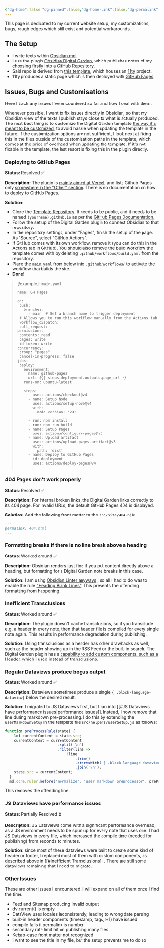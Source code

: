 ```yaml
---
{"dg-home":false,"dg-pinned":false,"dg-home-link":false,"dg-permalink":"note-20250605122815","disabled rules":null,"dg-publish":true,"created-date":"2025-05-06T12:28:30","updated-date":"2025-05-06T18:49:41","type":"other","title":"My Digital Garden Setup","aliases":["My Digital Garden Setup"],"linter-yaml-title-alias":"My Digital Garden Setup","dg-path":"20250605122815.md","permalink":"/note-20250605122815/","dgPassFrontmatter":true,"created":"2025-05-06T12:28:30","updated":"2025-05-06T18:49:41"}
---
```




This page is dedicated to my current website setup, my customizations, bugs, rough edges which still exist and potential workarounds.

## The Setup
- I write texts within [Obsidian.md](https://obsidian.md).
- I use the plugin [Obsidian Digital Garden](https://dg-docs.ole.dev), which publishes notes of my choosing firstly into a GitHub Repository.
- Said repo is derived from [this template](https://github.com/oleeskild/digitalgarden), which houses an [11ty](https://www.11ty.dev) project.
- 11ty produces a static page which is then deployed with [GitHub Pages](https://www.11ty.dev).

## Issues, Bugs and Customisations
Here I track any issues I've encountered so far and how I deal with them.

Whenever possible, I want to fix issues directly in Obsidian, so that my Obsidian view of the texts I publish stays close to what is actually produced.
The next best thing is to customize the Digital Garden template [the way it's meant to be customized](https://dg-docs.ole.dev/advanced/adding-custom-components/), to avoid hassle when updating the template in the future. If the customization options are not sufficient, I look next at fixing this in the files outside of the customization paths in the template, which comes at the price of overhead when updating the template.
If it's not fixable in the template, the last resort is fixing this in the plugin directly.

### Deploying to GitHub Pages
**Status:** Resolved ✅

**Description:** The plugin is [mainly aimed at Vercel](https://dg-docs.ole.dev/getting-started/01-getting-started/), and lists Github Pages only [somewhere in the "Other" section](https://dg-docs.ole.dev/advanced/hosting-alternatives/). There is no documentation on how to deploy to GitHub Pages.

**Solution:**
- Clone the [Template Repository](https://github.com/oleeskild/digitalgarden). It needs to be public, and it needs to be named `(yourname).github.io` as per the [GitHub Pages Documentation.](https://docs.github.com/en/pages/getting-started-with-github-pages/creating-a-github-pages-site)
- Follow the set up of the Digital Garden plugin to connect Obsidian to that repository.
- In the repository settings, under "Pages", finish the setup of the page. As "Source", select "GitHub Actions".
- If GitHub comes with its own workflow, remove it (you can do this in the Actions tab in GitHub). You should also remove the build workflow the template comes with by deleting `.github/workflows/build.yaml` from the repository.
- Place the `main.yaml` from below into `.github/workflows/` to activate the workflow that builds the site.
- **Done!**

> [!example]- `main.yaml`
>  ```
> name: GH Pages
> 
> on:
>   push:
>     branches:
>       - main  # Set a branch name to trigger deployment
>   # Allows you to run this workflow manually from the Actions tab
>   workflow_dispatch:      
>   pull_request:
> permissions:
>   contents: read
>   pages: write
>   id-token: write    
> concurrency:
>   group: "pages"
>   cancel-in-progress: false  
> jobs:
>   deploy:
>     environment:
>       name: github-pages
>       url: ${{ steps.deployment.outputs.page_url }}
>     runs-on: ubuntu-latest
> 
>     steps:
>       - uses: actions/checkout@v4
>       - name: Setup Node
>         uses: actions/setup-node@v4
>         with:
>           node-version: '23'
>         
>       - run: npm install
>       - run: npm run build 
>       - name: Setup Pages
>         uses: actions/configure-pages@v5
>       - name: Upload artifact
>         uses: actions/upload-pages-artifact@v3
>         with:
>           path: 'dist'
>       - name: Deploy to GitHub Pages
>         id: deployment
>         uses: actions/deploy-pages@v4
>           
>  ```
>  

### 404 Pages don't work properly
**Status**: Resolved ✅

**Description:** For internal broken links, the Digital Garden links correctly to its 404 page. For invalid URLs, the default GitHub Pages 404 is displayed.

**Solution:** Add the following front matter to the `src/site/404.njk`:

```markdown
---
permalink: 404.html 
---
```

### Formatting breaks if there is no line break above a heading
**Status:** Worked around ✅

**Description:** Obsidian renders just fine if you put content directly above a heading, but formatting for a Digital Garden note breaks in this case.

**Solution:** I am using [Obsidian Linter anyways](https://github.com/platers/obsidian-linter) , so all I had to do was to enable the rule ["Heading Blank Lines"](https://platers.github.io/obsidian-linter/settings/spacing-rules/#heading-blank-lines). This prevents the offending formatting from happening.

### Inefficient Transclusions
**Status:** Worked around ✅

**Description:** The plugin doesn't cache transclusions, so if you transclude e.g. a header in every note, then that header file is compiled for every single note again. This results in performance degradation during publishing.

**Solution:** Using transclusions as a header has other drawbacks as well, such as the header showing up in the RSS Feed or the built-in search. The Digital Garden plugin has a [capability to add custom components, such as a Header](https://dg-docs.ole.dev/advanced/adding-custom-components/), which I used instead of transclusions.

### Regular Dataviews produce bogus output
**Status:** Worked around ✅

**Description:** Dataviews sometimes produce a single `{ .block-language-dataview}`  below the desired result.

**Solution:** I migrated to JS Dataviews first, but I ran into [[#JS Dataviews have performance issues|performance issues]]. Instead, I now remove that line during markdown pre-processing. I do this by extending the `userMarkdownSetup` in the template file `src/helpers/userSetup.js`  as follows:

```JavaScript
function preProcessRule(state) {
    let currentContent = state.src;
    currentContent = currentContent
                        .split('\n')
	                    .filter(line => 
	                        !line
	                            .trim()
	                            .startsWith('{ .block-language-dataview}'))
                                .join('\n');
    state.src = currentContent;
  }
  md.core.ruler.before('normalize', 'user_markdown_preprocessor', preProcessRule);
```

This removes the offending line.

### JS Dataviews have performance issues
**Status:** Partially Resolved ⏳

**Description:** JS Dataviews come with a significant performance overhead, as a JS environment needs to be spun up for every note that uses one. I had JS Dataviews in every file, which increased the compile time (needed for publishing) from seconds to minutes.

**Solution**: since most of these dataviews were built to create some kind of header or footer, I replaced most of them with custom components, as described above in [[#Inefficient Transclusions]] . There are still some dataviews remaining that I need to migrate.

### Other Issues
These are other issues I encountered. I will expand on all of them once I find the time.

- Feed and Sitemap producing invalid output
- dv.current() is empty
- DataView uses locales inconsistently, leading to wrong date parsing
- built-in header components (timestamp, tags, H1) have issued
- compile fails if permalink is number
- secondary rate limit hit on publishing many files
- Kebab-case front matter not recognized
- I want to see the title in my file, but the setup prevents me to do so 
